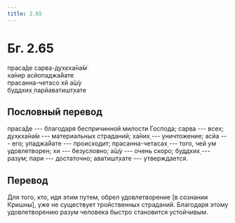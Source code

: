 ```yaml
---
title: 2.65
---
```


# Бг. 2.65
праса̄де сарва-дух̣кха̄на̄м̇<br/>
ха̄нир асйопаджа̄йате<br/>
прасанна-четасо хй а̄ш́у<br/>
буддхих̣ парйаватишт̣хате
## Пословный перевод

праса̄де --- благодаря беспричинной милости Господа; сарва --- всех;
дух̣кха̄на̄м --- материальных страданий; ха̄них̣ --- уничтожение; асйа ---
его; упаджа̄йате --- происходит; прасанна-четасах̣ --- того, чей ум
удовлетворен; хи --- безусловно; а̄ш́у --- очень скоро; буддхих̣ --- разум;
пари --- достаточно; аватишт̣хате --- утверждается.

## Перевод

Для того, кто, идя этим путем, обрел удовлетворение \[в сознании
Кришны\], уже не существует тройственных страданий. Благодаря этому
удовлетворению разум человека быстро становится устойчивым.
